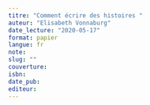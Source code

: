 ```yaml
---
titre: "Comment écrire des histoires "
auteur: "Elisabeth Vonnaburg"
date_lecture: "2020-05-17"
format: papier
langue: fr
note:
slug: ""
couverture: 
isbn: 
date_pub: 
editeur: 
---
```

